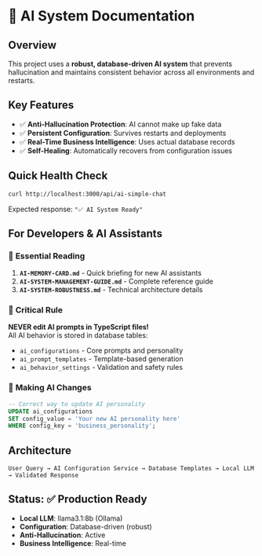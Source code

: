 # 🤖 AI System Documentation

## Overview
This project uses a **robust, database-driven AI system** that prevents hallucination and maintains consistent behavior across all environments and restarts.

## Key Features
- ✅ **Anti-Hallucination Protection**: AI cannot make up fake data
- ✅ **Persistent Configuration**: Survives restarts and deployments  
- ✅ **Real-Time Business Intelligence**: Uses actual database records
- ✅ **Self-Healing**: Automatically recovers from configuration issues

## Quick Health Check
```bash
curl http://localhost:3000/api/ai-simple-chat
```
Expected response: `"✅ AI System Ready"`

## For Developers & AI Assistants

### 📖 **Essential Reading**
1. **`AI-MEMORY-CARD.md`** - Quick briefing for new AI assistants
2. **`AI-SYSTEM-MANAGEMENT-GUIDE.md`** - Complete reference guide
3. **`AI-SYSTEM-ROBUSTNESS.md`** - Technical architecture details

### 🚨 **Critical Rule**
**NEVER edit AI prompts in TypeScript files!**  
All AI behavior is stored in database tables:
- `ai_configurations` - Core prompts and personality
- `ai_prompt_templates` - Template-based generation
- `ai_behavior_settings` - Validation and safety rules

### 🔧 **Making AI Changes**
```sql
-- Correct way to update AI personality
UPDATE ai_configurations 
SET config_value = 'Your new AI personality here'
WHERE config_key = 'business_personality';
```

## Architecture
```
User Query → AI Configuration Service → Database Templates → Local LLM → Validated Response
```

## Status: ✅ Production Ready
- **Local LLM**: llama3.1:8b (Ollama)
- **Configuration**: Database-driven (robust)
- **Anti-Hallucination**: Active
- **Business Intelligence**: Real-time 